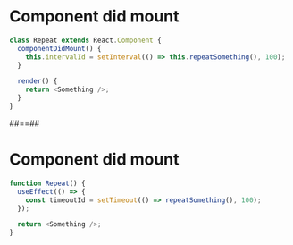 <!-- .slide: class="with-code" -->

# Component did mount

```TypeScript [2-4]
class Repeat extends React.Component {
  componentDidMount() {
    this.intervalId = setInterval(() => this.repeatSomething(), 100);
  }

  render() {
    return <Something />;
  }
}
```

<!-- .element: class="big-code" -->

##==##

<!-- .slide: class="with-code" -->

# Component did mount

```TypeScript [2-4]
function Repeat() {
  useEffect(() => {
    const timeoutId = setTimeout(() => repeatSomething(), 100);
  });

  return <Something />;
}
```

<!-- .element: class="big-code" -->
